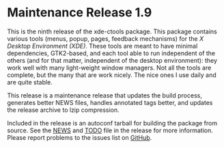 [xde-ctools -- release notes.  2019-09-01]: #

Maintenance Release 1.9
=======================

This is the ninth release of the xde-ctools package.  This package
contains various tools (menus, popup, pages, feedback mechanisms) for
the _X Desktop Environment (XDE)_.  These tools are meant to have
minimal dependencies, GTK2-based, and each tool able to run independent
of the others (and for that matter, independent of the desktop
environment): they work well with many light-weight window managers.
Not all the tools are complete, but the many that are work nicely.  The
nice ones I use daily and are quite stable.

This release is a maintenance release that updates the build process,
generates better NEWS files, handles annotated tags better, and updates
the release archive to lzip compression.

Included in the release is an autoconf tarball for building the package
from source.  See the [NEWS](NEWS) and [TODO](TODO) file in the release
for more information.  Please report problems to the issues list on
[GitHub](https://github.com/bbidulock/xde-ctools/issues).

[ vim: set ft=markdown sw=4 tw=72 nocin nosi fo+=tcqlorn spell: ]: #
